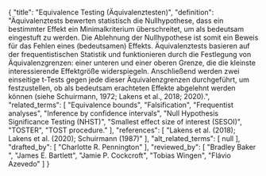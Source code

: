 {
    "title": "Equivalence Testing (Äquivalenztesten)",
    "definition": "Äquivalenztests bewerten statistisch die Nullhypothese, dass ein bestimmter Effekt ein Minimalkriterium überschreitet, um als bedeutsam eingestuft zu werden. Die Ablehnung der Nullhypothese ist somit ein Beweis für das Fehlen eines (bedeutsamen) Effekts. Äquivalenztests basieren auf der frequentistischen Statistik und funktionieren durch die Festlegung von Äquivalenzgrenzen: einer unteren und einer oberen Grenze, die die kleinste interessierende Effektgröße widerspiegeln. Anschließend werden zwei einseitige t-Tests gegen jede dieser Äquivalenzgrenzen durchgeführt, um festzustellen, ob als bedeutsam erachteten Effekte abgelehnt werden können (siehe Schuirmann, 1972; Lakens et al., 2018; 2020).",
    "related_terms": [
        "Equivalence bounds",
        "Falsification",
        "Frequentist analyses",
        "Inference by confidence intervals",
        "Null Hypothesis Significance Testing (NHST)",
        "Smallest effect size of interest (SESOI)",
        "TOSTER",
        "TOST procedure."
    ],
    "references": [
        "Lakens et al. (2018); Lakens et al. (2020); Schuirmann (1987)"
    ],
    "alt_related_terms": [
        null
    ],
    "drafted_by": [
        "Charlotte R. Pennington"
    ],
    "reviewed_by": [
        "Bradley Baker ",
        "James E. Bartlett",
        "Jamie P. Cockcroft",
        "Tobias Wingen",
        "Flávio Azevedo"
    ]
}